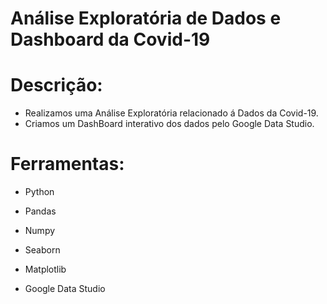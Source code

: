 # Análise Exploratória de Dados e Dashboard da Covid-19

# Descrição:

* Realizamos uma Análise Exploratória relacionado á Dados da Covid-19.
* Criamos um DashBoard interativo dos dados pelo Google Data Studio.

# Ferramentas:
* Python

* Pandas

* Numpy

* Seaborn

* Matplotlib

* Google Data Studio
